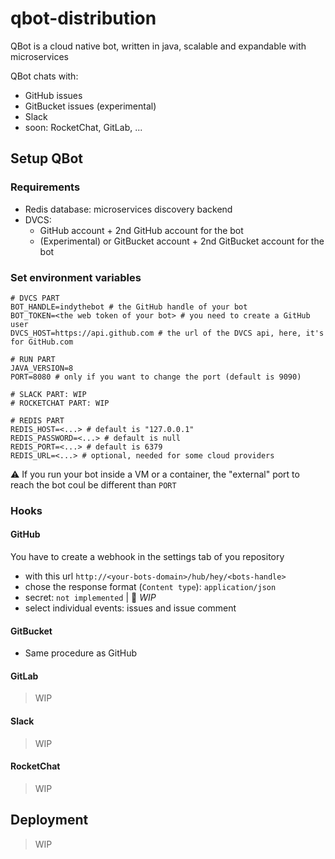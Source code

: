 # qbot-distribution
QBot is a cloud native bot, written in java, scalable and expandable with microservices

QBot chats with:

- GitHub issues
- GitBucket issues (experimental)
- Slack
- soon: RocketChat, GitLab, ...

## Setup QBot

### Requirements

- Redis database: microservices discovery backend
- DVCS:
  - GitHub account + 2nd GitHub account for the bot
  - (Experimental) or GitBucket account + 2nd GitBucket account for the bot

### Set environment variables

```shell
# DVCS PART
BOT_HANDLE=indythebot # the GitHub handle of your bot
BOT_TOKEN=<the web token of your bot> # you need to create a GitHub user
DVCS_HOST=https://api.github.com # the url of the DVCS api, here, it's for GitHub.com

# RUN PART
JAVA_VERSION=8
PORT=8080 # only if you want to change the port (default is 9090)

# SLACK PART: WIP
# ROCKETCHAT PART: WIP 

# REDIS PART
REDIS_HOST=<...> # default is "127.0.0.1"
REDIS_PASSWORD=<...> # default is null
REDIS_PORT=<...> # default is 6379
REDIS_URL=<...> # optional, needed for some cloud providers 
```

:warning: If you run your bot inside a VM or a container, the "external" port to reach the bot coul be different than `PORT`

### Hooks

#### GitHub

You have to create a webhook in the settings tab of you repository
- with this url `http://<your-bots-domain>/hub/hey/<bots-handle>`
- chose the response format (`Content type`): `application/json` 
- secret: `not implemented` | 🚧 *WIP*
- select individual events: issues and issue comment

#### GitBucket

- Same procedure as GitHub

#### GitLab

> WIP

#### Slack

> WIP

#### RocketChat

> WIP

## Deployment

> WIP



